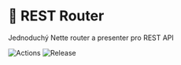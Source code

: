 # 🔱 REST Router
Jednoduchý Nette router a presenter pro REST API

![Actions](https://github.com/liquiddesign/rest-router/actions/workflows/php.yml/badge.svg)
![Release](https://img.shields.io/github/v/release/liquiddesign/rest-router)